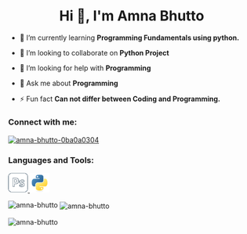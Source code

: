 <h1 align="center">Hi 👋, I'm Amna Bhutto</h1>


- 🌱 I’m currently learning **Programming Fundamentals using python.**

- 👯 I’m looking to collaborate on **Python Project**

- 🤝 I’m looking for help with **Programming**

- 💬 Ask me about **Programming**

- ⚡ Fun fact **Can not differ between Coding and Programming.**

<h3 align="left">Connect with me:</h3>
<p align="left">
<a href="https://linkedin.com/in/amna-bhutto-0ba0a0304" target="blank"><img align="center" src="https://raw.githubusercontent.com/rahuldkjain/github-profile-readme-generator/master/src/images/icons/Social/linked-in-alt.svg" alt="amna-bhutto-0ba0a0304" height="30" width="40" /></a>
</p>

<h3 align="left">Languages and Tools:</h3>
<p align="left"> <a href="https://www.photoshop.com/en" target="_blank" rel="noreferrer"> <img src="https://raw.githubusercontent.com/devicons/devicon/master/icons/photoshop/photoshop-line.svg" alt="photoshop" width="40" height="40"/> </a> <a href="https://www.python.org" target="_blank" rel="noreferrer"> <img src="https://raw.githubusercontent.com/devicons/devicon/master/icons/python/python-original.svg" alt="python" width="40" height="40"/> </a> </p>

<p><img align="left" src="https://github-readme-stats.vercel.app/api/top-langs?username=amna-bhutto&show_icons=true&locale=en&layout=compact" alt="amna-bhutto" /></p>

<p>&nbsp;<img align="center" src="https://github-readme-stats.vercel.app/api?username=amna-bhutto&show_icons=true&locale=en" alt="amna-bhutto" /></p>

<p><img align="center" src="https://github-readme-streak-stats.herokuapp.com/?user=amna-bhutto&" alt="amna-bhutto" /></p>
